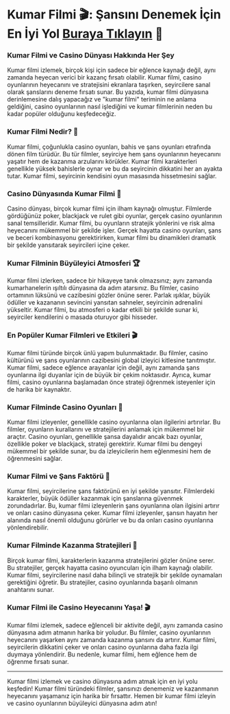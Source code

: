 # Kumar Filmi 🎬: Şansını Denemek İçin En İyi Yol [Buraya Tıklayın](https://casinotr.link/gWCRZ4) 🎰
### Kumar Filmi ve Casino Dünyası Hakkında Her Şey

Kumar filmi izlemek, birçok kişi için sadece bir eğlence kaynağı değil, aynı zamanda heyecan verici bir kazanç fırsatı olabilir. Kumar filmi, casino oyunlarının heyecanını ve stratejisini ekranlara taşırken, seyircilere sanal olarak şanslarını deneme fırsatı sunar. Bu yazıda, kumar filmi dünyasına derinlemesine dalış yapacağız ve "kumar filmi" teriminin ne anlama geldiğini, casino oyunlarının nasıl işlediğini ve kumar filmlerinin neden bu kadar popüler olduğunu keşfedeceğiz.

### Kumar Filmi Nedir? 🎥

Kumar filmi, çoğunlukla casino oyunları, bahis ve şans oyunları etrafında dönen film türüdür. Bu tür filmler, seyirciye hem şans oyunlarının heyecanını yaşatır hem de kazanma arzularını körükler. Kumar filmi karakterleri genellikle yüksek bahislerle oynar ve bu da seyircinin dikkatini her an ayakta tutar. Kumar filmi, seyircinin kendisini oyun masasında hissetmesini sağlar.

### Casino Dünyasında Kumar Filmi 🎰

Casino dünyası, birçok kumar filmi için ilham kaynağı olmuştur. Filmlerde gördüğünüz poker, blackjack ve rulet gibi oyunlar, gerçek casino oyunlarının sanal temsilleridir. Kumar filmi, bu oyunların stratejik yönlerini ve risk alma heyecanını mükemmel bir şekilde işler. Gerçek hayatta casino oyunları, şans ve beceri kombinasyonu gerektirirken, kumar filmi bu dinamikleri dramatik bir şekilde yansıtarak seyircileri içine çeker.

### Kumar Filminin Büyüleyici Atmosferi 🏆

Kumar filmi izlerken, sadece bir hikayeye tanık olmazsınız; aynı zamanda kumarhanelerin ışıltılı dünyasına da adım atarsınız. Bu filmler, casino ortamının lüksünü ve cazibesini gözler önüne serer. Parlak ışıklar, büyük ödüller ve kazananın sevincini yansıtan sahneler, seyircinin adrenalini yükseltir. Kumar filmi, bu atmosferi o kadar etkili bir şekilde sunar ki, seyirciler kendilerini o masada oturuyor gibi hisseder.

### En Popüler Kumar Filmleri ve Etkileri 🎬

Kumar filmi türünde birçok ünlü yapım bulunmaktadır. Bu filmler, casino kültürünü ve şans oyunlarının cazibesini global izleyici kitlesine tanıtmıştır. Kumar filmi, sadece eğlence arayanlar için değil, aynı zamanda şans oyunlarına ilgi duyanlar için de büyük bir çekim noktasıdır. Ayrıca, kumar filmi, casino oyunlarına başlamadan önce strateji öğrenmek isteyenler için de harika bir kaynaktır.

### Kumar Filminde Casino Oyunları 🎲

Kumar filmi izleyenler, genellikle casino oyunlarına olan ilgilerini artırırlar. Bu filmler, oyunların kurallarını ve stratejilerini anlamak için mükemmel bir araçtır. Casino oyunları, genellikle şansa dayalıdır ancak bazı oyunlar, özellikle poker ve blackjack, strateji gerektirir. Kumar filmi bu dengeyi mükemmel bir şekilde sunar, bu da izleyicilerin hem eğlenmesini hem de öğrenmesini sağlar.

### Kumar Filmi ve Şans Faktörü 🎰

Kumar filmi, seyircilerine şans faktörünü en iyi şekilde yansıtır. Filmlerdeki karakterler, büyük ödüller kazanmak için şanslarına güvenmek zorundadırlar. Bu, kumar filmi izleyenlerin şans oyunlarına olan ilgisini artırır ve onları casino dünyasına çeker. Kumar filmi izleyenler, şansın hayatın her alanında nasıl önemli olduğunu görürler ve bu da onları casino oyunlarına yönlendirebilir.

### Kumar Filminde Kazanma Stratejileri 🎯

Birçok kumar filmi, karakterlerin kazanma stratejilerini gözler önüne serer. Bu stratejiler, gerçek hayatta casino oyuncuları için ilham kaynağı olabilir. Kumar filmi, seyircilerine nasıl daha bilinçli ve stratejik bir şekilde oynamaları gerektiğini öğretir. Bu stratejiler, casino oyunlarında başarılı olmanın anahtarını sunar.

### Kumar Filmi ile Casino Heyecanını Yaşa! 🎬

Kumar filmi izlemek, sadece eğlenceli bir aktivite değil, aynı zamanda casino dünyasına adım atmanın harika bir yoludur. Bu filmler, casino oyunlarının heyecanını yaşarken aynı zamanda kazanma şansını da artırır. Kumar filmi, seyircilerin dikkatini çeker ve onları casino oyunlarına daha fazla ilgi duymaya yönlendirir. Bu nedenle, kumar filmi, hem eğlence hem de öğrenme fırsatı sunar.

---

Kumar filmi izlemek ve casino dünyasına adım atmak için en iyi yolu keşfedin! Kumar filmi türündeki filmler, şansınızı denemeniz ve kazanmanın heyecanını yaşamanız için harika bir fırsattır. Hemen bir kumar filmi izleyin ve casino oyunlarının büyüleyici dünyasına adım atın!

